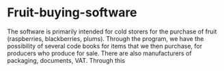 # Fruit-buying-software
The software is primarily intended for cold storers for the purchase of fruit (raspberries, blackberries, plums). Through the program, we have the possibility of several code books for items that we then purchase, for producers who produce for sale. There are also manufacturers of packaging, documents, VAT. Through this 
